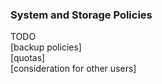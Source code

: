 ### System and Storage Policies
TODO<br>
[backup policies]<br>
[quotas]<br>
[consideration for other users]<br>



